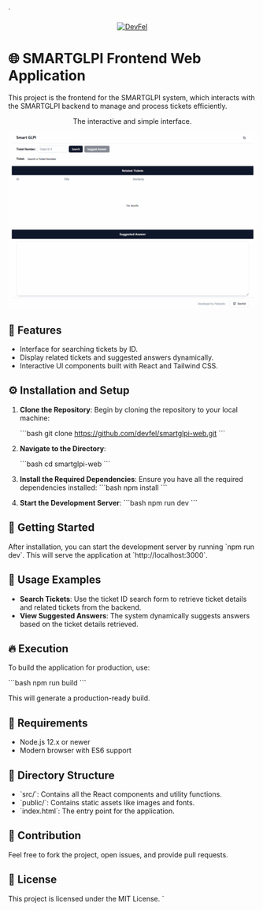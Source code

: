 `

<p align="center">
  <a href="https://devfel.com/" rel="noopener">
 <img src="https://devfel.com/imgs/devfel-logo-01.JPG" alt="DevFel"></a>
</p>

# 🌐 SMARTGLPI Frontend Web Application

This project is the frontend for the SMARTGLPI system, which interacts with the SMARTGLPI backend to manage and process tickets efficiently.

<p align="center"> 
The interactive and simple interface.</p>

  <p align="center">
    <img  width="600px" src="./SmartGLPI.gif" alt="SmartGLPI Iterface Gif"></a>
  </p>

## 🌟 Features

- Interface for searching tickets by ID.
- Display related tickets and suggested answers dynamically.
- Interactive UI components built with React and Tailwind CSS.

## ⚙️ Installation and Setup

1. **Clone the Repository**:
   Begin by cloning the repository to your local machine:

   \`\`\`bash
   git clone https://github.com/devfel/smartglpi-web.git
   \`\`\`

2. **Navigate to the Directory**:

   \`\`\`bash
   cd smartglpi-web
   \`\`\`

3. **Install the Required Dependencies**:
   Ensure you have all the required dependencies installed:
   \`\`\`bash
   npm install
   \`\`\`

4. **Start the Development Server**:
   \`\`\`bash
   npm run dev
   \`\`\`

## 🚀 Getting Started

After installation, you can start the development server by running \`npm run dev\`. This will serve the application at \`http://localhost:3000\`.

## 📖 Usage Examples

- **Search Tickets**:
  Use the ticket ID search form to retrieve ticket details and related tickets from the backend.
- **View Suggested Answers**:
  The system dynamically suggests answers based on the ticket details retrieved.

## 🔥 Execution

To build the application for production, use:

\`\`\`bash
npm run build
\`\`\`

This will generate a production-ready build.

## 🔧 Requirements

- Node.js 12.x or newer
- Modern browser with ES6 support

## 📂 Directory Structure

- \`src/\`: Contains all the React components and utility functions.
- \`public/\`: Contains static assets like images and fonts.
- \`index.html\`: The entry point for the application.

## 🙌 Contribution

Feel free to fork the project, open issues, and provide pull requests.

## 📜 License

This project is licensed under the MIT License.
`
